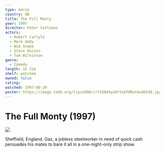 ```yaml
---
type: movie
country: GB
title: The Full Monty
year: 1997
director: Peter Cattaneo
actors:
  - Robert Carlyle
  - Mark Addy
  - Wim Snape
  - Steve Huison
  - Tom Wilkinson
genre:
  - Comedy
length: 1h 31m
shelf: watched
owned: false
rating:
watched: 1997-08-29
poster: https://image.tmdb.org/t/p/w500/crtSEBd4ya9r5oEFHRatAud6Id8.jpg
---
```


# The Full Monty (1997)

![](https://image.tmdb.org/t/p/w500/crtSEBd4ya9r5oEFHRatAud6Id8.jpg)

Sheffield, England. Gaz, a jobless steelworker in need of quick cash persuades his mates to bare it all in a one-night-only strip show.
